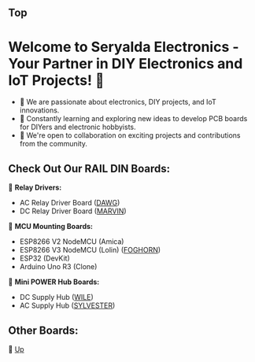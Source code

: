 ## Top
# Welcome to Seryalda Electronics - Your Partner in DIY Electronics and IoT Projects! 👋

- 👀 We are passionate about electronics, DIY projects, and IoT innovations.
- 🌱 Constantly learning and exploring new ideas to develop PCB boards for DIYers and electronic hobbyists.
- 🤝 We're open to collaboration on exciting projects and contributions from the community.

## Check Out Our RAIL DIN Boards:

🔌 **Relay Drivers:** 
  - AC Relay Driver Board ([DAWG](https://github.com/seryalda/dawg))
  - DC Relay Driver Board ([MARVIN](https://github.com/seryalda/marvin))

🌟 **MCU Mounting Boards:**
  - ESP8266 V2 NodeMCU (Amica)
  - ESP8266 V3 NodeMCU (Lolin) ([FOGHORN](https://github.com/seryalda/foghorn))
  - ESP32 (DevKit)
  - Arduino Uno R3 (Clone)

🔋 **Mini POWER Hub Boards:**
  - DC Supply Hub ([WILE](https://github.com/seryalda/wile))
  - AC Supply Hub ([SYLVESTER](https://github.com/seryalda/sylvester))

## Other Boards:

🔗 [Up](#top)

<!--

https://www.homemade-circuits.com/efficient-electronic-relay-ssr-circuit/

-->
